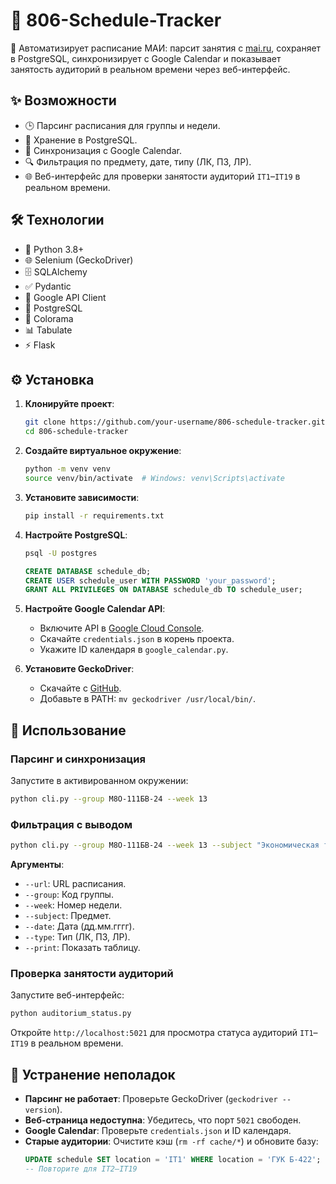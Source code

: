 # 📅 806-Schedule-Tracker

🚀 Автоматизирует расписание МАИ: парсит занятия с [mai.ru](https://mai.ru/education/studies/schedule/), сохраняет в PostgreSQL, синхронизирует с Google Calendar и показывает занятость аудиторий в реальном времени через веб-интерфейс.

## ✨ Возможности
- 🕒 Парсинг расписания для группы и недели.
- 💾 Хранение в PostgreSQL.
- 📆 Синхронизация с Google Calendar.
- 🔍 Фильтрация по предмету, дате, типу (ЛК, ПЗ, ЛР).
- 🌐 Веб-интерфейс для проверки занятости аудиторий `IT1`–`IT19` в реальном времени.

## 🛠 Технологии
- 🐍 Python 3.8+
- 🌐 Selenium (GeckoDriver)
- 🗄 SQLAlchemy
- ✅ Pydantic
- 📅 Google API Client
- 🐘 PostgreSQL
- 🎨 Colorama
- 📊 Tabulate
- ⚡ Flask

## ⚙️ Установка

1. **Клонируйте проект**:
   ```bash
   git clone https://github.com/your-username/806-schedule-tracker.git
   cd 806-schedule-tracker
   ```

2. **Создайте виртуальное окружение**:
   ```bash
   python -m venv venv
   source venv/bin/activate  # Windows: venv\Scripts\activate
   ```

3. **Установите зависимости**:
   ```bash
   pip install -r requirements.txt
   ```

4. **Настройте PostgreSQL**:
   ```bash
   psql -U postgres
   ```
   ```sql
   CREATE DATABASE schedule_db;
   CREATE USER schedule_user WITH PASSWORD 'your_password';
   GRANT ALL PRIVILEGES ON DATABASE schedule_db TO schedule_user;
   ```

5. **Настройте Google Calendar API**:
   - Включите API в [Google Cloud Console](https://console.cloud.google.com/).
   - Скачайте `credentials.json` в корень проекта.
   - Укажите ID календаря в `google_calendar.py`.

6. **Установите GeckoDriver**:
   - Скачайте с [GitHub](https://github.com/mozilla/geckodriver/releases).
   - Добавьте в PATH: `mv geckodriver /usr/local/bin/`.

## 🚀 Использование

### Парсинг и синхронизация
Запустите в активированном окружении:
```bash
python cli.py --group М8О-111БВ-24 --week 13
```

### Фильтрация с выводом
```bash
python cli.py --group М8О-111БВ-24 --week 13 --subject "Экономическая теория" --print
```

**Аргументы**:
- `--url`: URL расписания.
- `--group`: Код группы.
- `--week`: Номер недели.
- `--subject`: Предмет.
- `--date`: Дата (дд.мм.гггг).
- `--type`: Тип (ЛК, ПЗ, ЛР).
- `--print`: Показать таблицу.

### Проверка занятости аудиторий
Запустите веб-интерфейс:
```bash
python auditorium_status.py
```
Откройте `http://localhost:5021` для просмотра статуса аудиторий `IT1`–`IT19` в реальном времени.

## 🔧 Устранение неполадок
- **Парсинг не работает**: Проверьте GeckoDriver (`geckodriver --version`).
- **Веб-страница недоступна**: Убедитесь, что порт `5021` свободен.
- **Google Calendar**: Проверьте `credentials.json` и ID календаря.
- **Старые аудитории**: Очистите кэш (`rm -rf cache/*`) и обновите базу:
  ```sql
  UPDATE schedule SET location = 'IT1' WHERE location = 'ГУК Б-422';
  -- Повторите для IT2–IT19
  ```